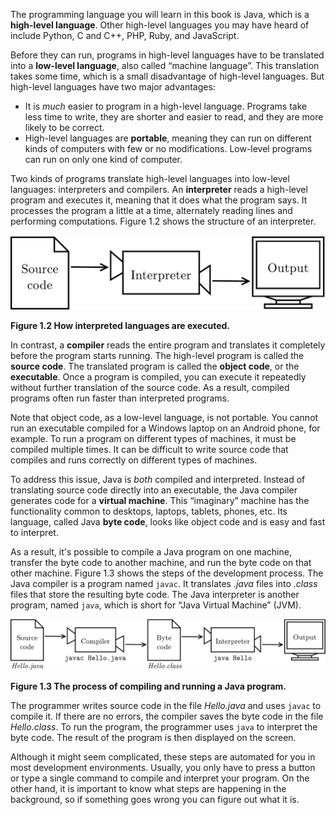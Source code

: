 The programming language you will learn in this book is Java, which is a **high-level language**. Other high-level languages you may have heard of include Python, C and C++, PHP, Ruby, and JavaScript.


Before they can run, programs in high-level languages have to be translated into a **low-level language**, also called “machine language”. This translation takes some time, which is a small disadvantage of high-level languages. But high-level languages have two major advantages:



* It is *much* easier to program in a high-level language. Programs take less time to write, they are shorter and easier to read, and they are more likely to be correct.
* High-level languages are **portable**, meaning they can run on different kinds of computers with few or no modifications. Low-level programs can run on only one kind of computer.




Two kinds of programs translate high-level languages into low-level languages: interpreters and compilers. An **interpreter** reads a high-level program and executes it, meaning that it does what the program says. It processes the program a little at a time, alternately reading lines and performing computations. Figure 1.2 shows the structure of an interpreter.

![Figure 1.2 How interpreted languages are executed.](figs/interpreter.jpg)

**Figure 1.2 How interpreted languages are executed.**


In contrast, a **compiler** reads the entire program and translates it completely before the program starts running. The high-level program is called the **source code**. The translated program is called the **object code**, or the **executable**. Once a program is compiled, you can execute it repeatedly without further translation of the source code. As a result, compiled programs often run faster than interpreted programs.

Note that object code, as a low-level language, is not portable. You cannot run an executable compiled for a Windows laptop on an Android phone, for example. To run a program on different types of machines, it must be compiled multiple times. It can be difficult to write source code that compiles and runs correctly on different types of machines.


To address this issue, Java is *both* compiled and interpreted. Instead of translating source code directly into an executable, the Java compiler generates code for a **virtual machine**. This “imaginary” machine has the functionality common to desktops, laptops, tablets, phones, etc. Its language, called Java **byte code**, looks like object code and is easy and fast to interpret.


As a result, it's possible to compile a Java program on one machine, transfer the byte code to another machine, and run the byte code on that other machine. Figure 1.3 shows the steps of the development process. The Java compiler is a program named `javac`. It translates *.java* files into *.class* files that store the resulting byte code. The Java interpreter is another program, named `java`, which is short for “Java Virtual Machine” (JVM).

![Figure 1.3 The process of compiling and running a Java program.](figs/compiler.jpg)

**Figure 1.3 The process of compiling and running a Java program.**

The programmer writes source code in the file *Hello.java* and uses `javac` to compile it. If there are no errors, the compiler saves the byte code in the file *Hello.class*. To run the program, the programmer uses `java` to interpret the byte code. The result of the program is then displayed on the screen.

Although it might seem complicated, these steps are automated for you in most development environments. Usually, you only have to press a button or type a single command to compile and interpret your program. On the other hand, it is important to know what steps are happening in the background, so if something goes wrong you can figure out what it is.